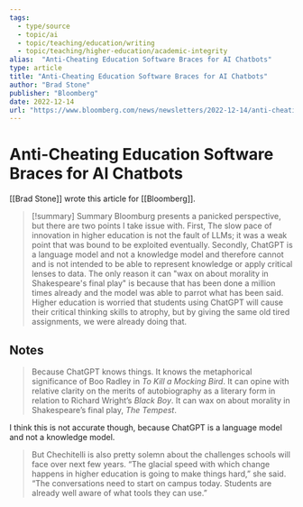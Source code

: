 ```yaml
---
tags:
  - type/source
  - topic/ai
  - topic/teaching/education/writing
  - topic/teaching/higher-education/academic-integrity
alias:  "Anti-Cheating Education Software Braces for AI Chatbots"
type: article
title: "Anti-Cheating Education Software Braces for AI Chatbots"
author: "Brad Stone"
publisher: "Bloomberg"
date: 2022-12-14
url: "https://www.bloomberg.com/news/newsletters/2022-12-14/anti-cheating-education-software-braces-for-chatgpt"
---
```

# Anti-Cheating Education Software Braces for AI Chatbots
[[Brad Stone]] wrote this article for [[Bloomberg]].

> [!summary] Summary
> Bloomburg presents a panicked perspective, but there are two points I take issue with. First, The slow pace of innovation in higher education is not the fault of LLMs; it was a weak point that was bound to be exploited eventually. Secondly, ChatGPT is a language model and not a knowledge model and therefore cannot and is not intended to be able to represent knowledge or apply critical lenses to data. The only reason it can "wax on about morality in Shakespeare's final play" is because that has been done a million times already and the model was able to parrot what has been said. Higher education is worried that students using ChatGPT will cause their critical thinking skills to atrophy, but by giving the same old tired assignments, we were already doing that.

## Notes
> Because ChatGPT knows things. It knows the metaphorical significance of Boo Radley in _To Kill a Mocking Bird_. It can opine with relative clarity on the merits of autobiography as a literary form in relation to Richard Wright’s _Black Boy_. It can wax on about morality in Shakespeare’s final play, _The Tempest_.

I think this is not accurate though, because ChatGPT is a language model and not a knowledge model.

> But Chechitelli is also pretty solemn about the challenges schools will face over next few years. “The glacial speed with which change happens in higher education is going to make things hard,” she said. “The conversations need to start on campus today. Students are already well aware of what tools they can use.”

